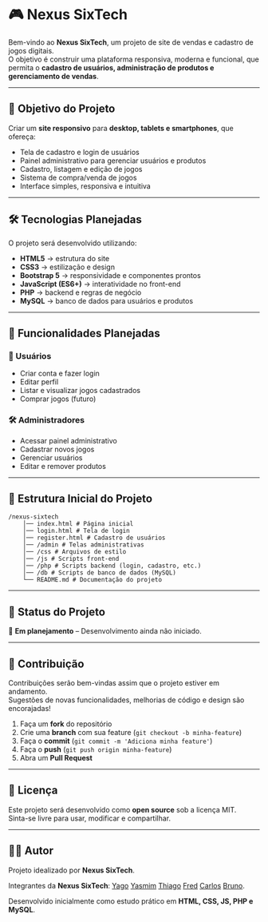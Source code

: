 # 🎮 Nexus SixTech

Bem-vindo ao **Nexus SixTech**, um projeto de site de vendas e cadastro de jogos digitais.  
O objetivo é construir uma plataforma responsiva, moderna e funcional, que permita o **cadastro de usuários, administração de produtos e gerenciamento de vendas**.

---

## 🚀 Objetivo do Projeto
Criar um **site responsivo** para **desktop, tablets e smartphones**, que ofereça:
- Tela de cadastro e login de usuários
- Painel administrativo para gerenciar usuários e produtos
- Cadastro, listagem e edição de jogos
- Sistema de compra/venda de jogos
- Interface simples, responsiva e intuitiva

---

## 🛠️ Tecnologias Planejadas
O projeto será desenvolvido utilizando:

- **HTML5** → estrutura do site  
- **CSS3** → estilização e design  
- **Bootstrap 5** → responsividade e componentes prontos  
- **JavaScript (ES6+)** → interatividade no front-end  
- **PHP** → backend e regras de negócio  
- **MySQL** → banco de dados para usuários e produtos  

---

## 📌 Funcionalidades Planejadas
### 👤 Usuários
- Criar conta e fazer login
- Editar perfil
- Listar e visualizar jogos cadastrados
- Comprar jogos (futuro)

### 🛠️ Administradores
- Acessar painel administrativo
- Cadastrar novos jogos
- Gerenciar usuários
- Editar e remover produtos

---

## 🎯 Estrutura Inicial do Projeto
```
/nexus-sixtech
    │── index.html # Página inicial
    │── login.html # Tela de login
    │── register.html # Cadastro de usuários
    │── /admin # Telas administrativas
    │── /css # Arquivos de estilo
    │── /js # Scripts front-end
    │── /php # Scripts backend (login, cadastro, etc.)
    │── /db # Scripts de banco de dados (MySQL)
    └── README.md # Documentação do projeto
```

---

## 📅 Status do Projeto
🚧 **Em planejamento** – Desenvolvimento ainda não iniciado.

---

## 🤝 Contribuição
Contribuições serão bem-vindas assim que o projeto estiver em andamento.  
Sugestões de novas funcionalidades, melhorias de código e design são encorajadas!  

1. Faça um **fork** do repositório  
2. Crie uma **branch** com sua feature (`git checkout -b minha-feature`)  
3. Faça o **commit** (`git commit -m 'Adiciona minha feature'`)  
4. Faça o **push** (`git push origin minha-feature`)  
5. Abra um **Pull Request**

---

## 📄 Licença
Este projeto será desenvolvido como **open source** sob a licença MIT.  
Sinta-se livre para usar, modificar e compartilhar.

---

## 👨‍💻 Autor
Projeto idealizado por **Nexus SixTech**.

Integrantes da **Nexus SixTech**:
[Yago](https://github.com/tenmenezes)
[Yasmim](https://github.com/YasmimMantovani)
[Thiago](https://github.com/Thiago-Rock)
[Fred](https://github.com/FredWallace)
[Carlos](https://github.com/ClaudinoGomes)
[Bruno](https://github.com/Bruno-Washington).

Desenvolvido inicialmente como estudo prático em **HTML, CSS, JS, PHP e MySQL**.

